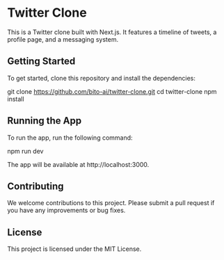 # Twitter Clone

This is a Twitter clone built with Next.js. It features a timeline of tweets, a profile page, and a messaging system.

## Getting Started

To get started, clone this repository and install the dependencies:

git clone https://github.com/bito-ai/twitter-clone.git 
cd twitter-clone
npm install

## Running the App

To run the app, run the following command:

npm run dev

The app will be available at http://localhost:3000. 

## Contributing

We welcome contributions to this project. Please submit a pull request if you have any improvements or bug fixes.

## License

This project is licensed under the MIT License.
